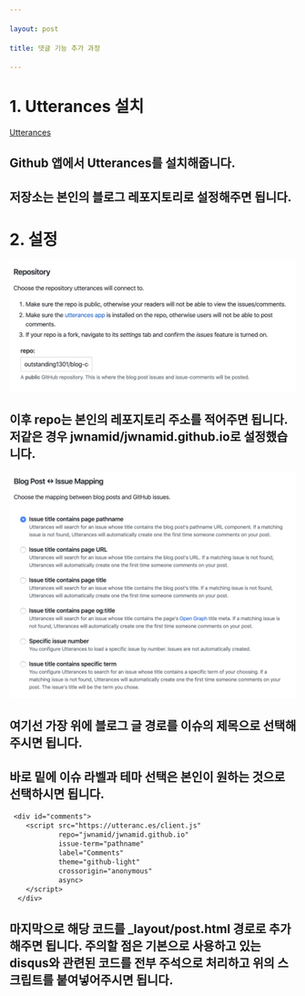 ```yaml
---

layout: post

title: 댓글 기능 추가 과정

---
```

# 1. Utterances 설치
[Utterances](https://github.com/apps/utterances)
## Github 앱에서 Utterances를 설치해줍니다.
## 저장소는 본인의 블로그 레포지토리로 설정해주면 됩니다.

# 2. 설정
![](https://github.com/outstanding1301/outstanding1301.github.io/blob/master/imgs/git/2021-01-07-utterances/config-1.png?raw=true)
## 이후 repo는 본인의 레포지토리 주소를 적어주면 됩니다. 저같은 경우 jwnamid/jwnamid.github.io로 설정했습니다.
![](https://github.com/outstanding1301/outstanding1301.github.io/blob/master/imgs/git/2021-01-07-utterances/config-2.png?raw=true)
## 여기선 가장 위에 블로그 글 경로를 이슈의 제목으로 선택해주시면 됩니다.
## 바로 밑에 이슈 라벨과 테마 선택은 본인이 원하는 것으로 선택하시면 됩니다.

```
 <div id="comments">
    <script src="https://utteranc.es/client.js"
            repo="jwnamid/jwnamid.github.io"
            issue-term="pathname"
            label="Comments"
            theme="github-light"
            crossorigin="anonymous"
            async>
    </script>
  </div>
```
## 마지막으로 해당 코드를 _layout/post.html 경로로 추가해주면 됩니다. 주의할 점은 기본으로 사용하고 있는 disqus와 관련된 코드를 전부 주석으로 처리하고 위의 스크립트를 붙여넣어주시면 됩니다.